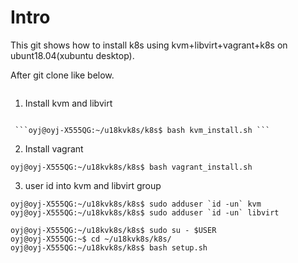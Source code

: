 # Intro
This git shows how to install k8s using kvm+libvirt+vagrant+k8s on ubunt18.04(xubuntu desktop).

After git clone like below.

```oyj@oyj-X555QG:~$ git clone https://github.com/ohyoungjooung2/u18kvk8s.git

```


1. Install kvm and libvirt
```

 ```oyj@oyj-X555QG:~/u18kvk8s/k8s$ bash kvm_install.sh ```
 ```

2. Install vagrant
```
oyj@oyj-X555QG:~/u18kvk8s/k8s$ bash vagrant_install.sh 
```

3. user id into kvm and libvirt group

```
oyj@oyj-X555QG:~/u18kvk8s/k8s$ sudo adduser `id -un` kvm
oyj@oyj-X555QG:~/u18kvk8s/k8s$ sudo adduser `id -un` libvirt

oyj@oyj-X555QG:~/u18kvk8s/k8s$ sudo su - $USER
oyj@oyj-X555QG:~$ cd ~/u18kvk8s/k8s/
oyj@oyj-X555QG:~/u18kvk8s/k8s$ bash setup.sh 

```


